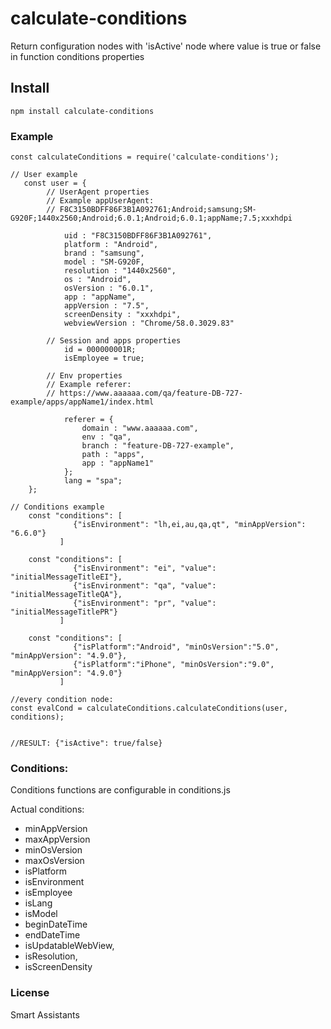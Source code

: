 # calculate-conditions

Return configuration nodes with 'isActive' node where value is true or false in function conditions properties

## Install

    npm install calculate-conditions


### Example

    const calculateConditions = require('calculate-conditions');

    // User example
       const user = {
            // UserAgent properties
            // Example appUserAgent:
            // F8C3150BDFF86F3B1A092761;Android;samsung;SM-G920F;1440x2560;Android;6.0.1;Android;6.0.1;appName;7.5;xxxhdpi

                uid : "F8C3150BDFF86F3B1A092761",
                platform : "Android",
                brand : "samsung",
                model : "SM-G920F,
                resolution : "1440x2560",
                os : "Android",
                osVersion : "6.0.1",
                app : "appName",
                appVersion : "7.5",
                screenDensity : "xxxhdpi",
                webviewVersion : "Chrome/58.0.3029.83"

            // Session and apps properties
                id = 000000001R;
                isEmployee = true;

            // Env properties
            // Example referer:
            // https://www.aaaaaa.com/qa/feature-DB-727-example/apps/appName1/index.html

                referer = {
                    domain : "www.aaaaaa.com",
                    env : "qa",
                    branch : "feature-DB-727-example",
                    path : "apps",
                    app : "appName1"
                };
                lang = "spa";
        };

    // Conditions example
        const "conditions": [
                  {"isEnvironment": "lh,ei,au,qa,qt", "minAppVersion": "6.6.0"}
               ]

        const "conditions": [
                  {"isEnvironment": "ei", "value": "initialMessageTitleEI"},
                  {"isEnvironment": "qa", "value": "initialMessageTitleQA"},
                  {"isEnvironment": "pr", "value": "initialMessageTitlePR"}
               ]

        const "conditions": [
                  {"isPlatform":"Android", "minOsVersion":"5.0", "minAppVersion": "4.9.0"},
                  {"isPlatform":"iPhone", "minOsVersion":"9.0", "minAppVersion": "4.9.0"}
               ]

    //every condition node:
    const evalCond = calculateConditions.calculateConditions(user, conditions);


    //RESULT: {"isActive": true/false}

### Conditions:

Conditions functions are configurable in conditions.js

Actual conditions:
* minAppVersion
* maxAppVersion
* minOsVersion
* maxOsVersion
* isPlatform
* isEnvironment
* isEmployee
* isLang
* isModel
* beginDateTime
* endDateTime
* isUpdatableWebView,
* isResolution,
* isScreenDensity

### License

Smart Assistants
